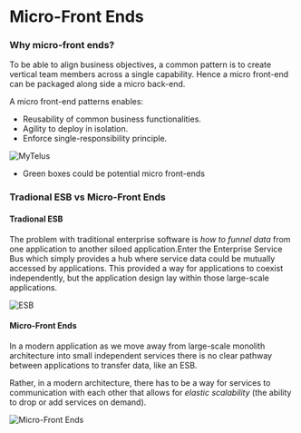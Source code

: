# Micro-Front Ends

### Why micro-front ends?

To be able to align business objectives, a common pattern is to create vertical team members across a single capability. Hence a micro front-end can be packaged along side a micro back-end.

A micro front-end patterns enables:

- Reusability of common business functionalities.
- Agility to deploy in isolation.
- Enforce single-responsibility principle.

![MyTelus](https://user-images.githubusercontent.com/1566236/137524288-866ce4e4-9981-4cdd-ba7a-68a9f8d3d381.png)

* Green boxes could be potential micro front-ends

### Tradional ESB vs Micro-Front Ends

#### Tradional ESB

The problem with traditional enterprise software is *how to funnel data* from one application to another siloed application.Enter the Enterprise Service Bus which simply provides a hub where service data could be mutually accessed by applications. This provided a way for applications to coexist independently, but the application design lay within those large-scale applications.

![ESB](https://user-images.githubusercontent.com/1566236/137524549-82403127-52e3-4673-865a-986737d4f62c.png)


#### Micro-Front Ends

In a modern application as we move away from large-scale monolith architecture into small independent services there is no clear pathway between applications to transfer data, like an ESB.

Rather, in a modern architecture, there has to be a way for services to communication with each other that allows for *elastic scalability* (the ability to drop or add services on demand). 

![Micro-Front Ends](https://user-images.githubusercontent.com/1566236/137524500-524af272-7564-4c6b-ba10-4d2132db4a78.png)
